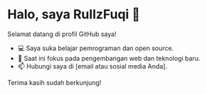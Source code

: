 # Halo, saya RullzFuqi 👋

Selamat datang di profil GitHub saya!

- 💻 Saya suka belajar pemrograman dan open source.
- 🚀 Saat ini fokus pada pengembangan web dan teknologi baru.
- 📫 Hubungi saya di [email atau sosial media Anda].

Terima kasih sudah berkunjung!
